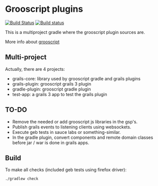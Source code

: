 Grooscript plugins
===

[![Build Status](https://snap-ci.com/chiquitinxx/grooscript-plugins/branch/master/build_image)](https://snap-ci.com/chiquitinxx/grooscript-plugins/branch/master)
[![Build status](https://ci.appveyor.com/api/projects/status/rdu67y0p9fac50pu/branch/master?svg=true)](https://ci.appveyor.com/project/chiquitinxx/grooscript-plugins/branch/master)

This is a multiproject gradle where the grooscript plugin sources are.

More info about [grooscript](http://grooscript.org/)

Multi-project
---

Actually, there are 4 projects:

- grails-core: library used by grooscript gradle and grails plugins
- grails-plugin: grooscript grails 3 plugin
- gradle-plugin: grooscript gradle plugin
- test-app: a grails 3 app to test the grails plugin

TO-DO
---

- Remove the needed or add grooscript js libraries in the gsp's.
- Publish grails events to listening clients using websockets.
- Execute geb tests in sauce labs or something-similar.
- In the gradle plugin, convert components and remote domain classes before jar / war is done in grails apps.

Build
---

To make all checks (included geb tests using firefox driver):

    ./gradlew check
